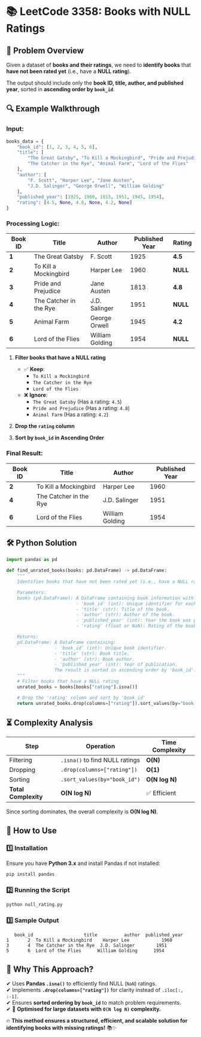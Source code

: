 # 📚 **LeetCode 3358: Books with NULL Ratings**  

## 📌 **Problem Overview**  
Given a dataset of **books and their ratings**, we need to **identify books** that **have not been rated yet** (i.e., have a **NULL rating**).  

The output should include only the **book ID, title, author, and published year**, sorted in **ascending order by `book_id`**.  

## 🔍 **Example Walkthrough**  

### **Input:**
```python
books_data = {
    "book_id": [1, 2, 3, 4, 5, 6],
    "title": [
        "The Great Gatsby", "To Kill a Mockingbird", "Pride and Prejudice",
        "The Catcher in the Rye", "Animal Farm", "Lord of the Flies"
    ],
    "author": [
        "F. Scott", "Harper Lee", "Jane Austen", 
        "J.D. Salinger", "George Orwell", "William Golding"
    ],
    "published_year": [1925, 1960, 1813, 1951, 1945, 1954],
    "rating": [4.5, None, 4.8, None, 4.2, None]
}
```

### **Processing Logic:**
| Book ID | Title                    | Author           | Published Year | Rating |
|---------|--------------------------|-----------------|---------------|--------|
| **1**   | The Great Gatsby         | F. Scott       | 1925          | **4.5**  |
| **2**   | To Kill a Mockingbird    | Harper Lee     | 1960          | **NULL**  |
| **3**   | Pride and Prejudice      | Jane Austen    | 1813          | **4.8**  |
| **4**   | The Catcher in the Rye   | J.D. Salinger  | 1951          | **NULL**  |
| **5**   | Animal Farm              | George Orwell  | 1945          | **4.2**  |
| **6**   | Lord of the Flies        | William Golding| 1954          | **NULL**  |

1. **Filter books that have a NULL rating**  
   - ✅ **Keep**:  
     - `To Kill a Mockingbird`  
     - `The Catcher in the Rye`  
     - `Lord of the Flies`  
   - ❌ **Ignore**:  
     - `The Great Gatsby` (Has a rating: `4.5`)  
     - `Pride and Prejudice` (Has a rating: `4.8`)  
     - `Animal Farm` (Has a rating: `4.2`)  

2. **Drop the `rating` column**  

3. **Sort by `book_id` in Ascending Order**  

### **Final Result:**
| Book ID | Title                   | Author          | Published Year |
|---------|-------------------------|----------------|---------------|
| **2**   | To Kill a Mockingbird   | Harper Lee    | 1960          |
| **4**   | The Catcher in the Rye  | J.D. Salinger | 1951          |
| **6**   | Lord of the Flies       | William Golding | 1954          |

## 🛠 **Python Solution**
```python
import pandas as pd

def find_unrated_books(books: pd.DataFrame) -> pd.DataFrame:
    """
    Identifies books that have not been rated yet (i.e., have a NULL rating).

    Parameters:
    books (pd.DataFrame): A DataFrame containing book information with columns:
                          - 'book_id' (int): Unique identifier for each book.
                          - 'title' (str): Title of the book.
                          - 'author' (str): Author of the book.
                          - 'published_year' (int): Year the book was published.
                          - 'rating' (float or NaN): Rating of the book (NULL if not rated).

    Returns:
    pd.DataFrame: A DataFrame containing:
                  - 'book_id' (int): Unique book identifier.
                  - 'title' (str): Book title.
                  - 'author' (str): Book author.
                  - 'published_year' (int): Year of publication.
                  The result is sorted in ascending order by 'book_id'.
    """
    # Filter books that have a NULL rating
    unrated_books = books[books["rating"].isna()]

    # Drop the 'rating' column and sort by 'book_id'
    return unrated_books.drop(columns=["rating"]).sort_values(by="book_id")
```

## ⏳ **Complexity Analysis**
| Step         | Operation                     | Time Complexity |
|-------------|------------------------------|----------------|
| Filtering   | `.isna()` to find NULL ratings | **O(N)** |
| Dropping    | `.drop(columns=["rating"])`    | **O(1)** |
| Sorting     | `.sort_values(by="book_id")`  | **O(N log N)** |
| **Total Complexity** | **O(N log N)** | ✅ Efficient |

Since sorting dominates, the overall complexity is **O(N log N)**.

## 🚀 **How to Use**
### **1️⃣ Installation**
Ensure you have **Python 3.x** and install Pandas if not installed:  
```bash
pip install pandas
```

### **2️⃣ Running the Script**
```bash
python null_rating.py
```

### **3️⃣ Sample Output**
```plaintext
   book_id                   title          author  published_year
1       2  To Kill a Mockingbird    Harper Lee            1960
3       4  The Catcher in the Rye  J.D. Salinger        1951
5       6  Lord of the Flies      William Golding      1954
```

## 🎯 **Why This Approach?**
✔ Uses **Pandas `.isna()`** to efficiently find NULL (`NaN`) ratings.  
✔ Implements **`.drop(columns=["rating"])`** for clarity instead of `.iloc[:, :-1]`.  
✔ Ensures **sorted ordering by `book_id`** to match problem requirements.  
✔ 🚀 **Optimised for large datasets with `O(N log N)` complexity.**  

🔥 **This method ensures a structured, efficient, and scalable solution for identifying books with missing ratings!** 📚✨